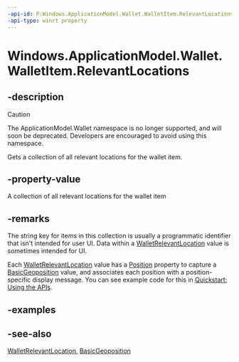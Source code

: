 ```yaml
---
-api-id: P:Windows.ApplicationModel.Wallet.WalletItem.RelevantLocations
-api-type: winrt property
---
```


<!-- Property syntax
public Windows.Foundation.Collections.IMap<string, Windows.ApplicationModel.Wallet.WalletRelevantLocation> RelevantLocations { get; }
-->

# Windows.ApplicationModel.Wallet.WalletItem.RelevantLocations

## -description
> [!CAUTION]
> The ApplicationModel.Wallet namespace is no longer supported, and will soon be deprecated. Developers are encouraged to avoid using this namespace.

Gets a collection of all relevant locations for the wallet item.

## -property-value
A collection of all relevant locations for the wallet item

## -remarks
The string key for items in this collection is usually a programmatic identifier that isn't intended for user UI. Data within a [WalletRelevantLocation](walletrelevantlocation.md) value is sometimes intended for UI.

Each [WalletRelevantLocation](walletrelevantlocation.md) value has a [Position](walletrelevantlocation_position.md) property to capture a [BasicGeoposition](../windows.devices.geolocation/basicgeoposition.md) value, and associates each position with a position-specific display message. You can see example code for this in [Quickstart: Using the   APIs](/previous-versions/windows/apps/dn631257(v=win.10)).

## -examples

## -see-also
[WalletRelevantLocation](walletrelevantlocation.md), [BasicGeoposition](../windows.devices.geolocation/basicgeoposition.md)